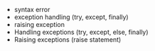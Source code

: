 - syntax error
- exception handling (try, except, finally)
- raising exception
- Handling exceptions (try, except, else, finally)
- Raising exceptions (raise statement)